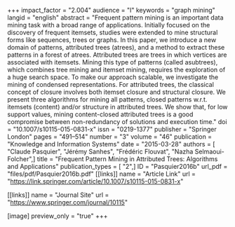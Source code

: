 +++
impact_factor = "2.004"
audience = "I"
keywords = "graph mining"
langid = "english"
abstract = "Frequent pattern mining is an important data mining task with a broad range of applications. Initially focused on the discovery of frequent itemsets, studies were extended to mine structural forms like sequences, trees or graphs. In this paper, we introduce a new domain of patterns, attributed trees (atrees), and a method to extract these patterns in a forest of atrees. Attributed trees are trees in which vertices are associated with itemsets. Mining this type of patterns (called asubtrees), which combines tree mining and itemset mining, requires the exploration of a huge search space. To make our approach scalable, we investigate the mining of condensed representations. For attributed trees, the classical concept of closure involves both itemset closure and structural closure. We present three algorithms for mining all patterns, closed patterns w.r.t. itemsets (content) and/or structure in attributed trees. We show that, for low support values, mining content-closed attributed trees is a good compromise between non-redundancy of solutions and execution time."
doi = "10.1007/s10115-015-0831-x"
issn = "0219-1377"
publisher = "Springer London"
pages = "491–514"
number = "3"
volume = "46"
publication = "Knowledge and Information Systems"
date = "2015-03-28"
authors = [ "Claude Pasquier", "Jérémy Sanhes", "Frédéric Flouvat", "Nazha Selmaoui-Folcher",]
title = "Frequent Pattern Mining in Attributed Trees: Algorithms and Applications"
publication_types = [ "2",]
ID = "Pasquier2016b"
url_pdf = "files/pdf/Pasquier2016b.pdf"
[[links]]
name = "Article Link"
url = "https://link.springer.com/article/10.1007/s10115-015-0831-x"

[[links]]
name = "Journal Site"
url = "https://www.springer.com/journal/10115"

[image]
preview_only = "true"
+++
